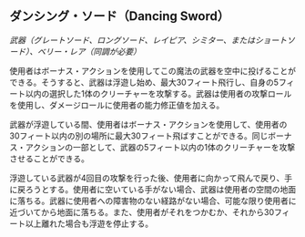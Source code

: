 ## ダンシング・ソード（Dancing Sword）
*武器（グレートソード、ロングソード、レイピア、シミター、またはショートソード）、ベリー・レア（同調が必要）*

使用者はボーナス・アクションを使用してこの魔法の武器を空中に投げることができる。そうすると、武器は浮遊し始め、最大30フィート飛行し、自身の5フィート以内の選択した1体のクリーチャーを攻撃する。武器は使用者の攻撃ロールを使用し、ダメージロールに使用者の能力修正値を加える。

武器が浮遊している間、使用者はボーナス・アクションを使用して、使用者の30フィート以内の別の場所に最大30フィート飛ばすことができる。同じボーナス・アクションの一部として、武器の5フィート以内の1体のクリーチャーを攻撃させることができる。

浮遊している武器が4回目の攻撃を行った後、使用者に向かって飛んで戻り、手に戻ろうとする。使用者に空いている手がない場合、武器は使用者の空間の地面に落ちる。武器に使用者への障害物のない経路がない場合、可能な限り使用者に近づいてから地面に落ちる。また、使用者がそれをつかむか、それから30フィート以上離れた場合も浮遊を停止する。